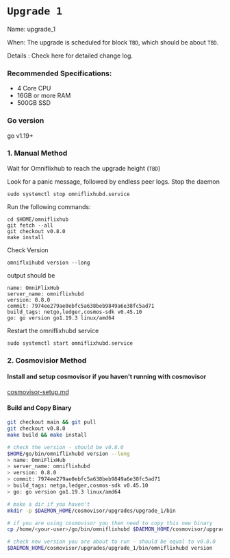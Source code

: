 # `Upgrade 1`

Name: upgrade_1

When: The upgrade is scheduled for block `TBD`, which should be about `TBD`.

Details : Check here for detailed change log.

### Recommended Specifications:
- 4 Core CPU
- 16GB or more RAM
- 500GB SSD 

### Go version

go v1.19+

### 1. Manual Method
Wait for Omniflixhub to reach the upgrade height (`TBD`)

Look for a panic message, followed by endless peer logs. Stop the daemon
```
sudo systemctl stop omniflixhubd.service
```

Run the following commands:

```
cd $HOME/omniflixhub
git fetch --all
git checkout v0.8.0
make install
```
Check Version
```
omniflxihubd version --long
```
output should be
```
name: OmniFlixHub
server_name: omniflixhubd
version: 0.8.0
commit: 7974ee279ae0ebfc5a638beb9849a6e38fc5ad71
build_tags: netgo,ledger,cosmos-sdk v0.45.10
go: go version go1.19.3 linux/amd64
```
Restart the omniflixhubd service

```
sudo systemctl start omniflixhubd.service
```

### 2. Cosmovisior Method
#### Install and setup cosmovisor if you haven't running with cosmovisor

  [cosmovisor-setup.md](https://github.com/OmniFlix/docs/blob/main/guides/mainnet/omniflixhub-1/cosmovisor-setup.md)
   

#### Build and Copy Binary

```bash
git checkout main && git pull
git checkout v0.8.0
make build && make install

# check the version - should be v0.8.0
$HOME/go/bin/omniflixhubd version --long
> name: OmniFlixHub
> server_name: omniflixhubd
> version: 0.8.0
> commit: 7974ee279ae0ebfc5a638beb9849a6e38fc5ad71
> build_tags: netgo,ledger,cosmos-sdk v0.45.10
> go: go version go1.19.3 linux/amd64

# make a dir if you haven't
mkdir -p $DAEMON_HOME/cosmovisor/upgrades/upgrade_1/bin

# if you are using cosmovisor you then need to copy this new binary
cp /home/<your-user>/go/bin/omniflixhubd $DAEMON_HOME/cosmovisor/upgrades/upgrade_1/bin

# check new version you are about to run - should be equal to v0.8.0
$DAEMON_HOME/cosmovisor/upgrades/upgrade_1/bin/omniflixhubd version

```
